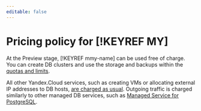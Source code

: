 ```yaml
---
editable: false
---
```

# Pricing policy for [!KEYREF MY]

At the Preview stage, [!KEYREF mmy-name] can be used free of charge. You can create DB clusters and use the storage and backups within the [quotas and limits](concepts/limits.md).

All other Yandex.Cloud services, such as creating VMs or allocating external IP addresses to DB hosts, [are charged as usual](../billing/pricing.md). Outgoing traffic is charged similarly to other managed DB services, such as [Managed Service for PostgreSQL](../managed-postgresql/pricing.md#prices-traffic).


